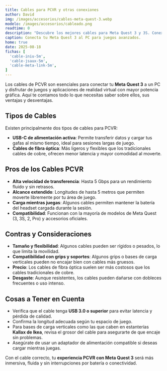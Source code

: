 ```yaml
---
title: Cables para PCVR y otras conexiones
author: David
img: /images/accesorios/cables-meta-quest-3.webp
modelo: /images/accesorios/cableado.png
readtime: 0
description: "Descubre los mejores cables para Meta Quest 3 y 3S. Conexión estable, baja latencia y carga mientras juegas. Guía completa sobre cables USB-C y fibra óptica para PCVR: ventajas, desventajas y consejos antes de comprar."
caption: Conecta tu Meta Quest 3 al PC para juegos avanzados.
home: true
date: 2025-08-18
fichas: [
  'cable-iniu-5m',
  'cable-jsaux-5m',
  'cable-meta-link-5m',
]
---
```


Los cables de PCVR son esenciales para conectar tu **Meta Quest 3** a un PC y disfrutar de juegos y aplicaciones de realidad virtual con mayor potencia gráfica. Aquí te contamos todo lo que necesitas saber sobre ellos, sus ventajas y desventajas.

## Tipos de Cables

Existen principalmente dos tipos de cables para PCVR:

- **USB-C de alimentación activa**: Permite transferir datos y cargar tus gafas al mismo tiempo, ideal para sesiones largas de juego.
- **Cables de fibra óptica**: Más ligeros y flexibles que los tradicionales cables de cobre, ofrecen menor latencia y mayor comodidad al moverte.

## Pros de los Cables PCVR

- **Alta velocidad de transferencia**: Hasta 5 Gbps para un rendimiento fluido y sin retrasos.
- **Alcance extendido**: Longitudes de hasta 5 metros que permiten moverte libremente por tu área de juego.
- **Carga mientras juegas**: Algunos cables permiten mantener la batería del headset cargada durante la sesión.
- **Compatibilidad**: Funcionan con la mayoría de modelos de Meta Quest (3, 3S, 2, Pro) y accesorios oficiales.

## Contras y Consideraciones

- **Tamaño y flexibilidad**: Algunos cables pueden ser rígidos o pesados, lo que limita la movilidad.
- **Compatibilidad con grips y soportes**: Algunos grips o bases de carga verticales pueden no encajar bien con cables más gruesos.
- **Precio**: Los cables de fibra óptica suelen ser más costosos que los cables tradicionales de cobre.
- **Desgaste**: Aunque resistentes, los cables pueden dañarse con dobleces frecuentes o uso intenso.

## Cosas a Tener en Cuenta

- Verifica que el cable tenga **USB 3.0 o superior** para evitar latencia y pérdida de calidad.
- Confirma la longitud adecuada según tu espacio de juego.
- Para bases de carga verticales como las que caben en estanterías **Kallax de Ikea**, revisa el grosor del cable para asegurarte de que encaje sin problemas.
- Asegúrate de usar un adaptador de alimentación compatible si deseas cargar mientras juegas.

Con el cable correcto, tu **experiencia PCVR con Meta Quest 3** será más inmersiva, fluida y sin interrupciones por batería o conectividad.
